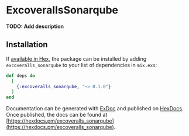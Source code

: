 # ExcoverallsSonarqube

**TODO: Add description**

## Installation

If [available in Hex](https://hex.pm/docs/publish), the package can be installed
by adding `excoveralls_sonarqube` to your list of dependencies in `mix.exs`:

```elixir
def deps do
  [
    {:excoveralls_sonarqube, "~> 0.1.0"}
  ]
end
```

Documentation can be generated with [ExDoc](https://github.com/elixir-lang/ex_doc)
and published on [HexDocs](https://hexdocs.pm). Once published, the docs can
be found at [https://hexdocs.pm/excoveralls_sonarqube](https://hexdocs.pm/excoveralls_sonarqube).

